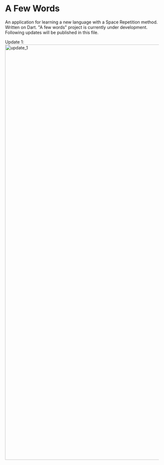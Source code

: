 # A Few Words
An application for learning a new language with a Space Repetition method. Written on Dart.
"A few words" project is currently under development.
Following updates will be published in this file.

Update 1:
<img width="1359" alt="update_1" src="https://github.com/aliakseibrown/a-few-words/assets/67626128/8faf01ee-f1f3-4bc2-953d-1296b31c4273">
